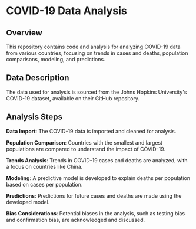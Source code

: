 # COVID-19 Data Analysis

## Overview

This repository contains code and analysis for analyzing COVID-19 data from various countries, focusing on trends in cases and deaths, population comparisons, modeling, and predictions.

## Data Description

The data used for analysis is sourced from the Johns Hopkins University's COVID-19 dataset, available on their GitHub repository.

## Analysis Steps

**Data Import**: The COVID-19 data is imported and cleaned for analysis.

**Population Comparison**: Countries with the smallest and largest populations are compared to understand the impact of COVID-19.

**Trends Analysis**: Trends in COVID-19 cases and deaths are analyzed, with a focus on countries like China.

**Modeling**: A predictive model is developed to explain deaths per population based on cases per population.

**Predictions**: Predictions for future cases and deaths are made using the developed model.

**Bias Considerations**: Potential biases in the analysis, such as testing bias and confirmation bias, are acknowledged and discussed.
